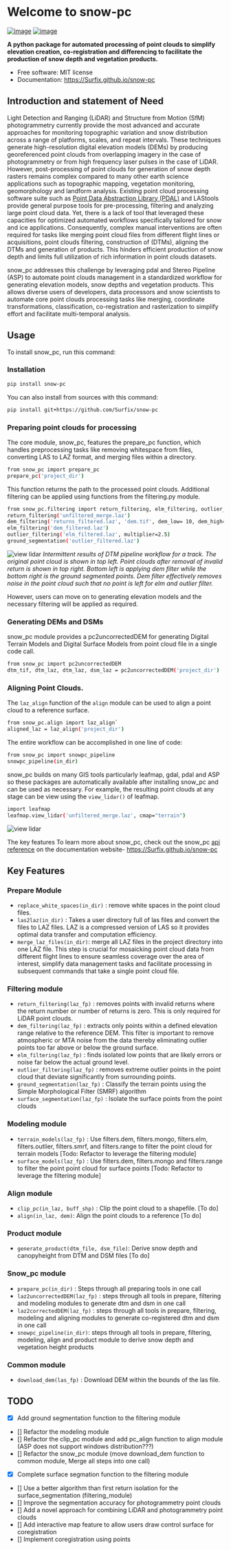 # Welcome to snow-pc


[![image](https://img.shields.io/pypi/v/snow-pc.svg)](https://pypi.python.org/pypi/snow-pc)
[![image](https://img.shields.io/conda/vn/conda-forge/snow-pc.svg)](https://anaconda.org/conda-forge/snow-pc)


**A python package for automated processing of point clouds to simplify elevation creation, co-registration and differencing to facilitate the production of snow depth and vegetation products.**


-   Free software: MIT license
-   Documentation: https://Surfix.github.io/snow-pc
    
## Introduction and statement of Need
Light Detection and Ranging (LiDAR) and Structure from Motion (SfM) photogrammetry currently provide the most advanced and accurate approaches for monitoring topographic variation and snow distribution across a range of platforms, scales, and repeat intervals. These techniques generate high-resolution digital elevation models (DEMs) by producing georeferenced point clouds from overlapping imagery in the case of photogrammetry or from high frequency laser pulses in the case of LiDAR. However, post-processing of point clouds for generation of snow depth rasters remains complex compared to many other earth science applications such as topographic mapping, vegetation monitoring, geomorphology and landform analysis. Existing point cloud processing software suite such as [Point Data Abstraction Library (PDAL)](https://pypi.org/project/pdal/) and LAStools provide general purpose tools for pre-processing, filtering and analyzing large point cloud data. Yet, there is a lack of tool that leveraged these capacities for optimized automated workflows specifically tailored for snow and ice applications. Consequently, complex manual interventions are often required for tasks like merging point cloud files from different flight lines or acquisitions, point clouds filtering, construction of (DTMs), aligning the DTMs and generation of products. This hinders efficient production of snow depth and limits full utilization of rich information in point clouds datasets.  

snow_pc addresses this challenge by leveraging pdal and Stereo Pipeline (ASP) to automate point clouds management in a standardized workflow for generating elevation models, snow depths and vegetation products. This allows diverse users of developers, data processors and snow scientists to automate core point clouds processing tasks like merging, coordinate transformations, classification, co-registration and rasterization to simplify effort and facilitate multi-temporal analysis.


## Usage
To install snow_pc, run this command:

### Installation

```bash
pip install snow-pc
```

You can also install from sources with this command:

```bash
pip install git+https://github.com/Surfix/snow-pc
```


### Preparing point clouds for processing

The core module, snow_pc, features the prepare_pc function, which handles preprocessing tasks like removing whitespace from files, converting LAS to LAZ format, and merging files within a directory.

```bash
from snow_pc import prepare_pc
prepare_pc('project_dir')
```

This function returns the path to the processed point clouds. Additional filtering can be applied using functions from the filtering.py module. 

```bash
from snow_pc.filtering import return_filtering, elm_filtering, outlier_filtering, dem_filtering, ground_segmentation
return_filtering('unfiltered_merge.laz')
dem_filtering('returns_filtered.laz', 'dem.tif', dem_low= 10, dem_high=50)
elm_filtering('dem_filtered.laz')
outlier_filtering('elm_filtered.laz', multiplier=2.5)
ground_segmentation('outlier_filtered.laz')
```
![view lidar](filtering_result.png)
*Intermittent results of DTM pipeline workflow for a track. The original point cloud is shown in top left. Point clouds after removal of invalid return is shown in top right. Bottom left is applying dem filter while the bottom right is the ground segmented points. Dem filter effectively removes noise in the point cloud such that no point is left for elm and outlier filter.*

However, users can move on to generating elevation models and the necessary filtering will be applied as required. 

### Generating DEMs and DSMs

snow_pc module provides a pc2uncorrectedDEM for generating Digital Terrain Models and Digital Surface Models from point cloud file in a single code call.

```bash
from snow_pc import pc2uncorrectedDEM
dtm_tif, dtm_laz, dtm_laz, dsm_laz = pc2uncorrectedDEM('project_dir')
```

### Aligning Point Clouds.

The `laz_align` function of the `align` module can be used to align a point cloud to a reference surface. 

```bash
from snow_pc.align import laz_align`
aligned_laz = laz_align('project_dir')
```

The entire workflow can be accomplished in one line of code:
```bash
from snow_pc import snowpc_pipeline
snowpc_pipeline(in_dir)
```

snow_pc builds on many GIS tools particularly leafmap, gdal, pdal and ASP so these packages are automatically available after installing snow_pc and can be used as necessary. For example, the resulting point clouds at any stage can be view using the `view_lidar()` of leafmap.

```bash
import leafmap
leafmap.view_lidar('unfiltered_merge.laz', cmap="terrain")
```
![view lidar](output.png "Filtering result of LiDAR data")


The key features 
To learn more about snow_pc, check out the snow_pc [api reference](https://surfix.github.io/snow-pc/snow_pc/) on the documentation website- https://Surfix.github.io/snow-pc



## Key Features
### Prepare Module
- `replace_white_spaces(in_dir)` : remove white spaces in the point cloud files. 
- `las2laz(in_dir)` : Takes a user directory full of las files and convert the files to LAZ files. LAZ is a compressed version of LAS so it provides optimal data transfer and computation efficiency.
- `merge_laz_files(in_dir)`: merge all LAZ files in the project directory into one LAZ file. This step is crucial for mosaicking point cloud data from different flight lines to ensure seamless coverage over the area of interest, simplify data management tasks and facilitate processing in subsequent commands that take a single point cloud file. 

### Filtering module
- `return_filtering(laz_fp)` : removes points with invalid returns where the return number or number of returns is zero. This is only required for LiDAR point clouds. 
- `dem_filtering(laz_fp)` : extracts only points within a defined elevation range relative to the reference DEM. This filter is important to remove atmospheric or MTA noise from the data thereby eliminating outlier points too far above or below the ground surface.
- `elm_filtering(laz_fp)` : finds isolated low points that are likely errors or noise far below the actual ground level.
- `outlier_filtering(laz_fp)` : removes extreme outlier points in the point cloud that deviate significantly from surrounding points.
- `ground_segmentation(laz_fp)` : Classify the terrain points using the Simple Morphological Filter (SMRF) algorithm
- `surface_segmentation(laz_fp)` : Isolate the surface points from the point clouds

### Modeling module
- `terrain_models(laz_fp)` : Use filters.dem, filters.mongo, filters.elm, filters.outlier, filters.smrf, and filters.range to filter the point cloud for terrain models [Todo: Refactor to leverage the filtering module]
- `surface_models(laz_fp)` : Use filters.dem, filters.mongo and filters.range to filter the point point cloud for surface points [Todo: Refactor to leverage the filtering module]

### Align module
- `clip_pc(in_laz, buff_shp)` : Clip the point cloud to a shapefile. [To do]
- `align(in_laz, dem)`: Align the point clouds to a reference [To do]

### Product module
- `generate_product(dtm_file, dsm_file)`: Derive snow depth and canopyheight from DTM and DSM files [To do]

### Snow_pc module
- `prepare_pc(in_dir)` : Steps through all preparing tools in one call
- `laz2uncorrectedDEM(laz_fp)` : steps through all tools in prepare, filtering and modeling modules to generate dtm and dsm in one call
- `laz2correctedDEM(laz_fp)` : steps through all tools in prepare, filtering, modeling and aligning modules to generate co-registered dtm and dsm in one call
- `snowpc_pipeline(in_dir)`: steps through all tools in prepare, filtering, modeling, align and product module to derive snow depth and vegetation height products

### Common module
 - `download_dem(las_fp)` : Download DEM within the bounds of the las file.



##  TODO
- [x] Add ground segmentation function to the filtering module
- [] Refactor the modeling module 
- [] Refactor the clip_pc module and add pc_align function to align module (ASP does not support windows distribution???)
- [] Refactor the snow_pc module (move download_dem function to common module, Merge all steps into one call)
- [x] Complete surface segmation function to the filtering module
- [] Use a better algorithm than first return isolation for the surface_segmentation (filtering_module)
- [] Improve the segmentation accuracy for photogrammetry point clouds
- [] Add a novel approach for combining LiDAR and photogrammetry point clouds
- [] Add interactive map feature to allow users draw control surface for coregistration
- [] Implement coregistration using points
